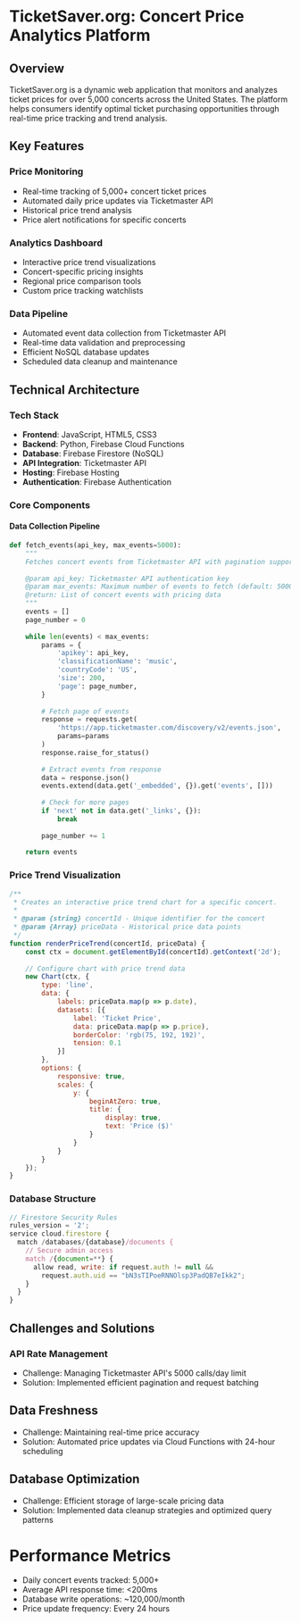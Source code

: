# TicketSaver.org: Concert Price Analytics Platform

## Overview

TicketSaver.org is a dynamic web application that monitors and analyzes ticket prices for over 5,000 concerts across the United States. The platform helps consumers identify optimal ticket purchasing opportunities through real-time price tracking and trend analysis.

## Key Features

### Price Monitoring
- Real-time tracking of 5,000+ concert ticket prices
- Automated daily price updates via Ticketmaster API
- Historical price trend analysis
- Price alert notifications for specific concerts

### Analytics Dashboard
- Interactive price trend visualizations
- Concert-specific pricing insights
- Regional price comparison tools
- Custom price tracking watchlists

### Data Pipeline
- Automated event data collection from Ticketmaster API
- Real-time data validation and preprocessing
- Efficient NoSQL database updates
- Scheduled data cleanup and maintenance

## Technical Architecture

### Tech Stack
- **Frontend**: JavaScript, HTML5, CSS3
- **Backend**: Python, Firebase Cloud Functions
- **Database**: Firebase Firestore (NoSQL)
- **API Integration**: Ticketmaster API
- **Hosting**: Firebase Hosting
- **Authentication**: Firebase Authentication

### Core Components

#### Data Collection Pipeline
```python
def fetch_events(api_key, max_events=5000):
    """
    Fetches concert events from Ticketmaster API with pagination support.
    
    @param api_key: Ticketmaster API authentication key
    @param max_events: Maximum number of events to fetch (default: 5000)
    @return: List of concert events with pricing data
    """
    events = []
    page_number = 0
    
    while len(events) < max_events:
        params = {
            'apikey': api_key,
            'classificationName': 'music',
            'countryCode': 'US',
            'size': 200,
            'page': page_number,
        }
        
        # Fetch page of events
        response = requests.get(
            'https://app.ticketmaster.com/discovery/v2/events.json',
            params=params
        )
        response.raise_for_status()
        
        # Extract events from response
        data = response.json()
        events.extend(data.get('_embedded', {}).get('events', []))
        
        # Check for more pages
        if 'next' not in data.get('_links', {}):
            break
            
        page_number += 1
    
    return events
```

### Price Trend Visualization
```javascript
/**
 * Creates an interactive price trend chart for a specific concert.
 * 
 * @param {string} concertId - Unique identifier for the concert
 * @param {Array} priceData - Historical price data points
 */
function renderPriceTrend(concertId, priceData) {
    const ctx = document.getElementById(concertId).getContext('2d');
    
    // Configure chart with price trend data
    new Chart(ctx, {
        type: 'line',
        data: {
            labels: priceData.map(p => p.date),
            datasets: [{
                label: 'Ticket Price',
                data: priceData.map(p => p.price),
                borderColor: 'rgb(75, 192, 192)',
                tension: 0.1
            }]
        },
        options: {
            responsive: true,
            scales: {
                y: {
                    beginAtZero: true,
                    title: {
                        display: true,
                        text: 'Price ($)'
                    }
                }
            }
        }
    });
}
```

### Database Structure
```javascript
// Firestore Security Rules
rules_version = '2';
service cloud.firestore {
  match /databases/{database}/documents {
    // Secure admin access
    match /{document=**} {
      allow read, write: if request.auth != null && 
        request.auth.uid == "bN3sTIPoeRNNOlsp3PadQB7eIkk2";
    }
  }
}
```

## Challenges and Solutions

### API Rate Management
- Challenge: Managing Ticketmaster API's 5000 calls/day limit
- Solution: Implemented efficient pagination and request batching

## Data Freshness
- Challenge: Maintaining real-time price accuracy
- Solution: Automated price updates via Cloud Functions with 24-hour scheduling

## Database Optimization
- Challenge: Efficient storage of large-scale pricing data
- Solution: Implemented data cleanup strategies and optimized query patterns

# Performance Metrics
- Daily concert events tracked: 5,000+
- Average API response time: <200ms
- Database write operations: ~120,000/month
- Price update frequency: Every 24 hours
